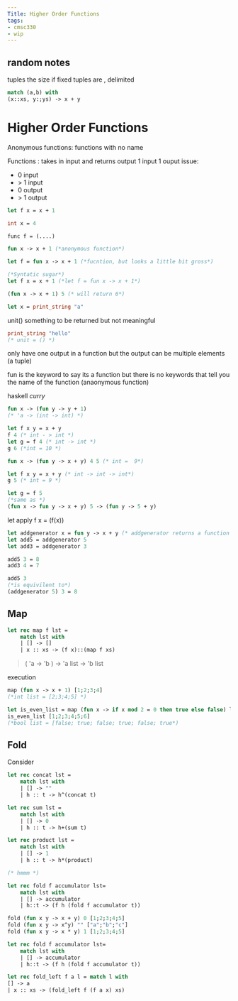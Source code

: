 ```yaml
---
Title: Higher Order Functions
tags:
- cmsc330
- wip
---
```


## random notes

tuples the size if fixed
tuples are , delimited


```ocaml
match (a,b) with
(x::xs, y:;ys) -> x + y
```


# Higher Order Functions

Anonymous functions: functions with no name

Functions : takes in input and returns output
1 input 1 ouput 
issue:
* 0 input
* \> 1 input
* 0 output
* \> 1 output

```ocaml
let f x = x + 1
```


```ocaml
int x = 4

func f = (....)

fun x -> x + 1 (*anonymous function*)

let f = fun x -> x + 1 (*fucntion, but looks a little bit gross*)

(*Syntatic sugar*)
let f x = x + 1 (*let f = fun x -> x + 1*)
```

```ocaml
(fun x -> x + 1) 5 (* will return 6*)
```

```ocaml
let x = print_string "a"
```

unit() something to be returned but not meaningful
```ocaml
print_string "hello"
(* unit = () *)
```
only have one output in a function but the output can be multiple elements (a tuple)


fun is the keyword to say its a function but there is no keywords that tell you the name of the function (anaonymous function)

haskell *curry*
```ocaml
fun x -> (fun y -> y + 1)
(* 'a -> (int -> int) *) 
```

```ocaml
let f x y = x + y
f 4 (* int - > int *)
let g = f 4 (* int -> int *)
g 6 (*int = 10 *)

fun x -> (fun y -> x + y) 4 5 (* int =  9*)

let f x y = x + y (* int -> int -> int*)
g 5 (* int = 9 *)
```

```ocaml
let g = f 5
(*same as *)
(fun x -> fun y -> x + y) 5 -> (fun y -> 5 + y) 
```

let apply f x = (f(x))

```ocaml
let addgenerator x = fun y -> x + y (* addgenerator returns a function *)
let add5 = addgenerator 5
let add3 = addgenerator 3

add5 3 = 8
add3 4 = 7

add5 3 
(*is equivilent to*)
(addgenerator 5) 3 = 8 
```

## Map

```ocaml
let rec map f lst = 
    match lst with
    | [] -> []
    | x :: xs -> (f x)::(map f xs)
```
> ( 'a -> 'b ) -> 'a list -> 'b list


execution
```ocaml
map (fun x -> x + 1) [1;2;3;4]
(*int list = [2;3;4;5] *)
```

```ocaml
let is_even_list = map (fun x -> if x mod 2 = 0 then true else false) lst 
is_even_list [1;2;3;4;5;6]
(*bool list = [false; true; false; true; false; true*)
```

## Fold

Consider
```ocaml
let rec concat lst = 
    match lst with
    | [] -> ""
    | h :: t -> h^(concat t)

let rec sum lst = 
    match lst with
    | [] -> 0
    | h :: t -> h+(sum t)

let rec product lst =
    match lst with
    | [] -> 1
    | h :: t -> h*(product)

(* hmmm *)

let rec fold f accumulator lst=
    match lst with
    | [] -> accumulator
    | h::t -> (f h (fold f accumulator t))

fold (fun x y -> x + y) 0 [1;2;3;4;5]
fold (fun x y -> x^y) "" ["a";"b";"c"]
fold (fun x y -> x * y) 1 [1;2;3;4;5]
```


```ocaml
let rec fold f accumulator lst=
    match lst with
    | [] -> accumulator
    | h::t -> (f h (fold f accumulator t))
```

```ocaml
let rec fold_left f a l = match l with
[] -> a
| x :: xs -> (fold_left f (f a x) xs)
```